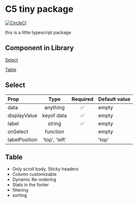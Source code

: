 # C5 tiny package
[![CircleCI](https://dl.circleci.com/status-badge/img/gh/C5m7b4/c5-tiny-package/tree/master.svg?style=svg)](https://dl.circleci.com/status-badge/redirect/gh/C5m7b4/c5-tiny-package/tree/master)

this is a little typescript package

## Component in Library

[Select](#select)

[Table](#table)




## Select
| Prop   | Type | Required | Default value |
| :------- | :------: | :-----: | :----- |
| data | anything | ✅ | empty |
| displayValue | keyof data | ✅ | empty |
| label | string | ✅ | empty |
| onSelect | function | | empty |
| labelPosition | 'top', 'left' | | 'top' |


## Table
- Only scroll body. Sticky headers
- Column customizable
- Dynamic Re-ordering
- Stats in the footer
- filtering
- sorting